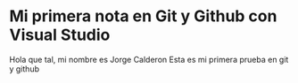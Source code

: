 # Mi primera nota en Git y Github con Visual Studio

Hola que tal, mi nombre es Jorge Calderon
Esta es mi primera prueba en git y github
